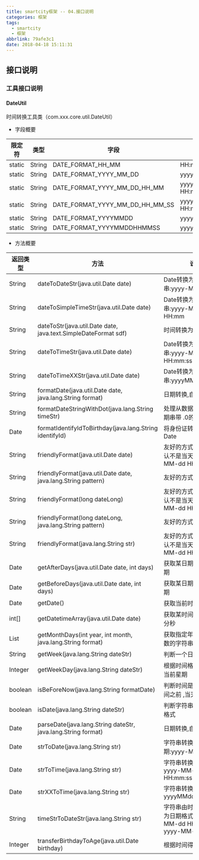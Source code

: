 ```yaml
---
title: smartcity框架 -- 04.接口说明
categories: 框架
tags:
  - smartcity
  - 框架
abbrlink: 79afe3c1
date: 2018-04-18 15:11:31
---
```

## 接口说明

### 工具接口说明
#### DateUtil
时间转换工具类（com.xxx.core.util.DateUtil）

* 字段概要

| 限定符 | 类型 | 字段 | 说明 |
| :---: | --- | --- | --- |
| static | String	| DATE_FORMAT_HH_MM | HH:mm |
| static | String	| DATE_FORMAT_YYYY_MM_DD | yyyy-MM-dd |
| static | String	| DATE_FORMAT_YYYY_MM_DD_HH_MM | yyyy-MM-dd HH:mm |
| static | String	| DATE_FORMAT_YYYY_MM_DD_HH_MM_SS | yyyy-MM-dd HH:mm:ss |
| static | String	| DATE_FORMAT_YYYYMMDD | yyyyMMdd |
| static | String	| DATE_FORMAT_YYYYMMDDHHMMSS | yyyyMMddHHmmss |

* 方法概要

| 返回类型 | 方法 | 说明
| --- | --- |--- |
| String | dateToDateStr(java.util.Date date) | Date转换为日期字符串:yyyy-MM-dd
| String | dateToSimpleTimeStr(java.util.Date date)|Date转换为时间字符串:yyyy-MM-dd HH:mm
| String | dateToStr(java.util.Date date, java.text.SimpleDateFormat sdf) | 时间转换为字符串:sdf
| String | dateToTimeStr(java.util.Date date) | Date转换为时间字符串:yyyy-MM-dd HH:mm:ss
| String | dateToTimeXXStr(java.util.Date date) | Date转换为时间字符串:yyyyMMddHHmmss
| String | formatDate(java.util.Date date, java.lang.String format) | 日期转换,自定义格式
| String | formatDateStringWithDot(java.lang.String timeStr) | 处理从数据库查询的日期串带 .0的情况
| Date | formatIdentifyIdToBirthday(java.lang.String identifyId) | 将身份证转换为生日Date
| String | friendlyFormat(java.util.Date date) | 友好的方式显示时间 , 默认不是当天显示 yyyy-MM-dd HH:mm
| String | friendlyFormat(java.util.Date date, java.lang.String pattern) | 友好的方式显示时间
| String | friendlyFormat(long dateLong) | 友好的方式显示时间 , 默认不是当天显示 yyyy-MM-dd HH:mm
| String	 | friendlyFormat(long dateLong, java.lang.String pattern) | 友好的方式显示时间
| String | friendlyFormat(java.lang.String str) | 友好的方式显示时间 , 默认不是当天显示 yyyy-MM-dd HH:mm
| Date | getAfterDays(java.util.Date date, int days) | 获取某日期之后X天的日期
| Date | getBeforeDays(java.util.Date date, int days) | 获取某日期之前X天的日期
| Date | getDate() | 获取当前时间:Date
| int[] | getDatetimeArray(java.util.Date date) | 获取某时间的 年月日时分秒
| List | getMonthDays(int year, int month, java.lang.String format) | 获取指定年月的所有天数的字符串集合
| String | getWeek(java.lang.String dateStr) | 判断一个日期是星期几
| Integer | getWeekDay(java.lang.String dateStr) | 根据时间格式获取时间当前星期
| boolean | isBeForeNow(java.lang.String formatDate) | 判断时间是否是当前时间之前 ,当天不算
| boolean | isDate(java.lang.String dateStr) | 判断字符串是否为时间格式 
| Date | parseDate(java.lang.String dateStr, java.lang.String format) | 日期转换,自定义格式
| Date | strToDate(java.lang.String str) | 字符串转换为日期:yyyy-MM-dd
| Date | strToTime(java.lang.String str) | 字符串转换为时间: yyyy-MM-dd HH:mm:ss
| Date | strXXToTime(java.lang.String str) | 字符串转换为时间: yyyyMMddHHmmss
| String | timeStrToDateStr(java.lang.String str) | 字符串由时间格式转换为日期格式: yyyy-MM-dd HH:mm:ss → yyyy-MM-dd
| Integer | transferBirthdayToAge(java.util.Date birthday) | 根据时间得到年龄




